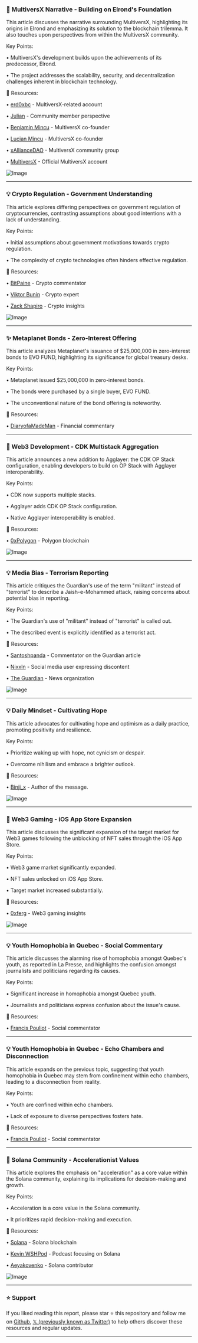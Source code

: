 ### 🤖 MultiversX Narrative - Building on Elrond's Foundation

This article discusses the narrative surrounding MultiversX, highlighting its origins in Elrond and emphasizing its solution to the blockchain trilemma.  It also touches upon perspectives from within the MultiversX community.


Key Points:

• MultiversX's development builds upon the achievements of its predecessor, Elrond.

• The project addresses the scalability, security, and decentralization challenges inherent in blockchain technology.


🔗 Resources:

• [erd0xbc](https://x.com/erd0xbc) - MultiversX-related account

• [Julian](https://x.com/_julianbp) -  Community member perspective

• [Beniamin Mincu](https://x.com/beniaminmincu) - MultiversX co-founder

• [Lucian Mincu](https://x.com/lucianmincu) - MultiversX co-founder

• [xAllianceDAO](https://x.com/xAllianceDAO) - MultiversX community group

• [MultiversX](https://x.com/MultiversX) - Official MultiversX account

![Image](https://pbs.twimg.com/amplify_video_thumb/1919988328650121216/img/ushfEn6hAcbAfbto.jpg)


---

### 💡 Crypto Regulation - Government Understanding

This article explores differing perspectives on government regulation of cryptocurrencies, contrasting assumptions about good intentions with a lack of understanding.


Key Points:

•  Initial assumptions about government motivations towards crypto regulation.

•  The complexity of crypto technologies often hinders effective regulation.


🔗 Resources:

• [BitPaine](https://x.com/BitPaine) - Crypto commentator

• [Viktor Bunin](https://x.com/ViktorBunin) - Crypto expert

• [Zack Shapiro](https://x.com/zackbshapiro) -  Crypto insights

![Image](https://pbs.twimg.com/media/GqMy_gGX0AA23A7?format=jpg&name=small)


---

### ✨ Metaplanet Bonds - Zero-Interest Offering

This article analyzes Metaplanet's issuance of $25,000,000 in zero-interest bonds to EVO FUND, highlighting its significance for global treasury desks.


Key Points:

• Metaplanet issued $25,000,000 in zero-interest bonds.

• The bonds were purchased by a single buyer, EVO FUND.

•  The unconventional nature of the bond offering is noteworthy.


🔗 Resources:

• [DiaryofaMadeMan](https://x.com/DiaryofaMadeMan) -  Financial commentary


---

### 🤖 Web3 Development - CDK Multistack Aggregation

This article announces a new addition to Agglayer: the CDK OP Stack configuration, enabling developers to build on OP Stack with Agglayer interoperability.


Key Points:

• CDK now supports multiple stacks.

• Agglayer adds CDK OP Stack configuration.

• Native Agglayer interoperability is enabled.


🔗 Resources:

• [0xPolygon](https://x.com/0xPolygon) -  Polygon blockchain

![Image](https://pbs.twimg.com/media/GqWb1v-XEAAf5FF?format=jpg&name=small)


---

### 💡 Media Bias - Terrorism Reporting

This article critiques the Guardian's use of the term "militant" instead of "terrorist" to describe a Jaish-e-Mohammed attack, raising concerns about potential bias in reporting.


Key Points:

•  The Guardian's use of "militant" instead of "terrorist" is called out.

•  The described event is explicitly identified as a terrorist act.


🔗 Resources:

• [Santoshpanda](https://x.com/santoshpanda) - Commentator on the Guardian article

• [NixxIn](https://x.com/nixxin) -  Social media user expressing discontent

• [The Guardian](https://x.com/guardian) - News organization

![Image](https://pbs.twimg.com/media/GqWdhkoWUAAidXT?format=jpg&name=medium)


---

### 💡 Daily Mindset - Cultivating Hope

This article advocates for cultivating hope and optimism as a daily practice, promoting positivity and resilience.


Key Points:

•  Prioritize waking up with hope, not cynicism or despair.

•  Overcome nihilism and embrace a brighter outlook.



🔗 Resources:

• [Binji_x](https://x.com/binji_x) - Author of the message.

![Image](https://pbs.twimg.com/media/GqU8zehXcAAllHE?format=jpg&name=small)


---

### 🚀 Web3 Gaming - iOS App Store Expansion

This article discusses the significant expansion of the target market for Web3 games following the unblocking of NFT sales through the iOS App Store.


Key Points:

• Web3 game market significantly expanded.

•  NFT sales unlocked on iOS App Store.

•  Target market increased substantially.


🔗 Resources:

• [0xferg](https://x.com/0xferg) -  Web3 gaming insights

![Image](https://pbs.twimg.com/media/GqV0MMbaMAA5ilR?format=png&name=900x900)


---

### 💡  Youth Homophobia in Quebec - Social Commentary

This article discusses the alarming rise of homophobia amongst Quebec's youth, as reported in La Presse, and highlights the confusion amongst journalists and politicians regarding its causes.


Key Points:

•  Significant increase in homophobia amongst Quebec youth.

•  Journalists and politicians express confusion about the issue's cause.


🔗 Resources:

• [Francis Pouliot](https://x.com/francispouliot_) - Social commentator


---

### 💡 Youth Homophobia in Quebec - Echo Chambers and Disconnection

This article expands on the previous topic, suggesting that youth homophobia in Quebec may stem from confinement within echo chambers, leading to a disconnection from reality.


Key Points:

•  Youth are confined within echo chambers.

•  Lack of exposure to diverse perspectives fosters hate.


🔗 Resources:

• [Francis Pouliot](https://x.com/francispouliot_) - Social commentator


---

### 🤖 Solana Community - Accelerationist Values

This article explores the emphasis on "acceleration" as a core value within the Solana community, explaining its implications for decision-making and growth.


Key Points:

•  Acceleration is a core value in the Solana community.

•  It prioritizes rapid decision-making and execution.


🔗 Resources:

• [Solana](https://x.com/solana) - Solana blockchain

• [Kevin WSHPod](https://x.com/KevinWSHPod) -  Podcast focusing on Solana

• [Aeyakovenko](https://x.com/aeyakovenko) -  Solana contributor


![Image](https://pbs.twimg.com/amplify_video_thumb/1920101059894386689/img/MBSOyEy5FtJJPerX.jpg)


---

### ⭐️ Support

If you liked reading this report, please star ⭐️ this repository and follow me on [Github](https://github.com/Drix10), [𝕏 (previously known as Twitter)](https://x.com/DRIX_10_) to help others discover these resources and regular updates.

---